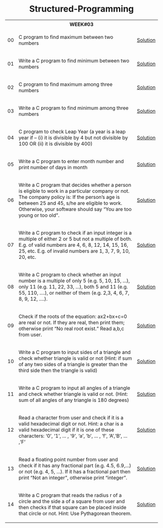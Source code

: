 <h1 align="center"> Structured-Programming </h1>

<table>

  <tr>
    <th colspan="3", style="text-align: center"><b>WEEK#03</b></th>
  </tr>
  
  <tr>
    <td>00</td>
    <td>
      <p>C program to find maximum between two numbers</p>
    </td>
    <td><a href="" target="_blank">Solution</a></td>
  </tr>
  
  <tr>
    <td>01</td>
    <td>
      <p>Write a C program to find minimum between two numbers</p>
    </td>
    <td><a href="" target="_blank">Solution</a></td>
  </tr>
  
  <tr>
    <td>02</td>
    <td>
      <p>C program to find maximum among three numbers</p>
    </td>
    <td><a href="" target="_blank">Solution</a></td>
  </tr>
  
  <tr>
    <td>03</td>
    <td>
      <p>Write a C program to find minimum among three numbers</p>
    </td>
    <td><a href="" target="_blank">Solution</a></td>
  </tr>
  
  
  <tr>
    <td>04</td>
    <td>
      <p>C program to check Leap Year (a year is a leap year if – (i) it is divisible by 4 but not divisible by 100 OR (ii) it is divisible by 400)</p>
    </td>
    <td><a href="" target="_blank">Solution</a></td>
  </tr>
  
  <tr>
    <td>05</td>
    <td>
      <p>Write a C program to enter month number and print number of days in month</p>
    </td>
    <td><a href="" target="_blank">Solution</a></td>
  </tr>
  
  <tr>
    <td>06</td>
    <td>
      <p>Write a C program that decides whether a person is eligible to work in a particular company or not. The company policy is: If the person’s age is between 25 and 45, s/he are eligible to work. Otherwise, your software should say “You are too young or too old”.</p>
    </td>
    <td><a href="" target="_blank">Solution</a></td>
  </tr>
  
  <tr>
    <td>07</td>
    <td>
      <p>Write a C program to check if an input integer is a multiple of either 2 or 5 but not a multiple of both. E.g. of valid numbers are 4, 6, 8, 12, 14, 15, 16, 25, etc. E.g. of invalid numbers are 1, 3, 7, 9, 10, 20, etc.</p>
    </td>
    <td><a href="" target="_blank">Solution</a></td>
  </tr>
  
  
  <tr>
    <td>08</td>
    <td>
      <p>Write a C program to check whether an input number is a multiple of only 5 (e.g. 5, 10, 15, ...), only 11 (e.g. 11, 22, 33, ...), both 5 and 11 (e.g. 55, 110, ....), or neither of them (e.g. 2,3, 4, 6, 7, 8, 9, 12, ....).</p>
    </td>
    <td><a href="" target="_blank">Solution</a></td>
  </tr>
  
  <tr>
    <td>09</td>
    <td>
      <p>Check if the roots of the equation: ax2+bx+c=0 are real or not. If they are real, then print them; otherwise print “No real root exist.” Read a,b,c from user.</p>
    </td>
    <td><a href="" target="_blank">Solution</a></td>
  </tr>
  
  <tr>
    <td>10</td>
    <td>
      <p>Write a C program to input sides of a triangle and check whether triangle is valid or not (Hint: if sum of any two sides of a triangle is greater than the third side then the triangle is valid)
</p>
    </td>
    <td><a href="" target="_blank">Solution</a></td>
  </tr>
  
  <tr>
    <td>11</td>
    <td>
      <p>Write a C program to input all angles of a triangle and check whether triangle is valid or not. (Hint: sum of all angles of any triangle is 180 degrees)</p>
    </td>
    <td><a href="" target="_blank">Solution</a></td>
  </tr>
  
  
  <tr>
    <td>12</td>
    <td>
      <p>Read a character from user and check if it is a valid hexadecimal digit or not. Hint: a char is a valid hexadecimal digit if it is one of these characters: ‘0’, ‘1’, ... , ‘9’, ‘a’, ’b’, ... , ’f’, ‘A’,’B’, ... ,’F’</p>
    </td>
    <td><a href="" target="_blank">Solution</a></td>
  </tr>
  
  <tr>
    <td>13</td>
    <td>
      <p>Read a floating point number from user and check if it has any fractional part (e.g. 4.5, 6.9,...) or not (e.g. 4, 5, ...). If it has a fractional part then print “Not an integer”, otherwise print “integer”.</p>
    </td>
    <td><a href="" target="_blank">Solution</a></td>
  </tr>
  
  <tr>
    <td>14</td>
    <td>
      <p>Write a C program that reads the radius r of a circle and the side a of a square from user and then checks if that square can be placed inside that circle or not. Hint: Use Pythagorean theorem.</p>
    </td>
    <td><a href="" target="_blank">Solution</a></td>
  </tr>
  
  
  <!---  
  <tr>
    <td>02.</td>
    <td>
      <p></p>
    </td>
    <td><a href="" target="_blank">Solution</a></td>
  </tr>

  <tr>
    <td>SL</td>
    <td>
      <p>Problem Description</p>
    </td>
    <td><a href="" target="_blank">Solution</a></td>
  </tr>
  --->
  
</table>
